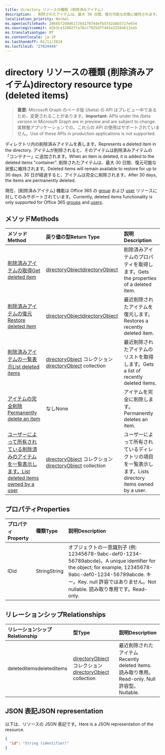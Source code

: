 ```yaml
---
title: directory リソースの種類 (削除済みアイテム)
description: . 削除されたアイテムは、最大 30 日間、復元可能な状態に維持されます。 30 日が経過すると、アイテムは完全に削除されます。
localization_priority: Normal
ms.openlocfilehash: 20685f2d9d61726d170744efb5fd2abb571fe934
ms.sourcegitcommit: d2b3ca32602ffa76cc7925d7f4d1e2258e611ea5
ms.translationtype: MT
ms.contentlocale: ja-JP
ms.lasthandoff: 01/11/2019
ms.locfileid: "27834448"
---
```

# <a name="directory-resource-type-deleted-items"></a><span data-ttu-id="6cc1e-105">directory リソースの種類 (削除済みアイテム)</span><span class="sxs-lookup"><span data-stu-id="6cc1e-105">directory resource type (deleted items)</span></span>

> <span data-ttu-id="6cc1e-106">**重要:** Microsoft Graph のベータ版 (/beta) の API はプレビュー中であるため、変更されることがあります。</span><span class="sxs-lookup"><span data-stu-id="6cc1e-106">**Important:** APIs under the /beta version in Microsoft Graph are in preview and are subject to change.</span></span> <span data-ttu-id="6cc1e-107">実稼働アプリケーションでの、これらの API の使用はサポートされていません。</span><span class="sxs-lookup"><span data-stu-id="6cc1e-107">Use of these APIs in production applications is not supported.</span></span>

<span data-ttu-id="6cc1e-108">ディレクトリ内の削除済みアイテムを表します。</span><span class="sxs-lookup"><span data-stu-id="6cc1e-108">Represents a deleted item in the directory.</span></span> <span data-ttu-id="6cc1e-109">アイテムが削除されると、そのアイテムは削除済みアイテムの「コンテナー」に追加されます。</span><span class="sxs-lookup"><span data-stu-id="6cc1e-109">When an item is deleted, it is added to the deleted items "container".</span></span> <span data-ttu-id="6cc1e-110">削除されたアイテムは、最大 30 日間、復元可能な状態に維持されます。</span><span class="sxs-lookup"><span data-stu-id="6cc1e-110">Deleted items will remain available to restore for up to 30 days.</span></span> <span data-ttu-id="6cc1e-111">30 日が経過すると、アイテムは完全に削除されます。</span><span class="sxs-lookup"><span data-stu-id="6cc1e-111">After 30 days, the items are permanently deleted.</span></span>

<span data-ttu-id="6cc1e-112">現在、[削除済みアイテム] 機能は Office 365 の [group](group.md) および [user](users.md) リソースに対してのみサポートされています。</span><span class="sxs-lookup"><span data-stu-id="6cc1e-112">Currently, deleted items functionality is only supported for Office 365 [groups](group.md) and [users](users.md).</span></span>

## <a name="methods"></a><span data-ttu-id="6cc1e-113">メソッド</span><span class="sxs-lookup"><span data-stu-id="6cc1e-113">Methods</span></span>

| <span data-ttu-id="6cc1e-114">メソッド</span><span class="sxs-lookup"><span data-stu-id="6cc1e-114">Method</span></span>         | <span data-ttu-id="6cc1e-115">戻り値の型</span><span class="sxs-lookup"><span data-stu-id="6cc1e-115">Return Type</span></span> | <span data-ttu-id="6cc1e-116">説明</span><span class="sxs-lookup"><span data-stu-id="6cc1e-116">Description</span></span> |
|:---------------|:------------|:------------|
|[<span data-ttu-id="6cc1e-117">削除済みアイテムの取得</span><span class="sxs-lookup"><span data-stu-id="6cc1e-117">Get deleted item</span></span>](../api/directory-deleteditems-get.md) | [<span data-ttu-id="6cc1e-118">directoryObject</span><span class="sxs-lookup"><span data-stu-id="6cc1e-118">directoryObject</span></span>](directoryobject.md) | <span data-ttu-id="6cc1e-119">削除済みアイテムのプロパティを取得します。</span><span class="sxs-lookup"><span data-stu-id="6cc1e-119">Gets the properties of a deleted item.</span></span> |
|[<span data-ttu-id="6cc1e-120">削除済みアイテムの復元</span><span class="sxs-lookup"><span data-stu-id="6cc1e-120">Restore deleted item</span></span>](../api/directory-deleteditems-restore.md) |[<span data-ttu-id="6cc1e-121">directoryObject</span><span class="sxs-lookup"><span data-stu-id="6cc1e-121">directoryObject</span></span>](directoryobject.md)| <span data-ttu-id="6cc1e-122">最近削除されたアイテムを復元します。</span><span class="sxs-lookup"><span data-stu-id="6cc1e-122">Restores a recently deleted item.</span></span> |
|[<span data-ttu-id="6cc1e-123">削除済みアイテムの一覧表示</span><span class="sxs-lookup"><span data-stu-id="6cc1e-123">List deleted items</span></span>](../api/directory-deleteditems-list.md) |<span data-ttu-id="6cc1e-124">[directoryObject](directoryobject.md) コレクション</span><span class="sxs-lookup"><span data-stu-id="6cc1e-124">[directoryObject](directoryobject.md) collection</span></span>| <span data-ttu-id="6cc1e-125">最近削除されたアイテムのリストを取得します。</span><span class="sxs-lookup"><span data-stu-id="6cc1e-125">Gets a list of recently deleted items.</span></span> |
|[<span data-ttu-id="6cc1e-126">アイテムの完全削除</span><span class="sxs-lookup"><span data-stu-id="6cc1e-126">Permanently delete an item</span></span>](../api/directory-deleteditems-delete.md) | <span data-ttu-id="6cc1e-127">なし</span><span class="sxs-lookup"><span data-stu-id="6cc1e-127">None</span></span> | <span data-ttu-id="6cc1e-128">アイテムを完全に削除します。</span><span class="sxs-lookup"><span data-stu-id="6cc1e-128">Permanently deletes an item.</span></span> |
|[<span data-ttu-id="6cc1e-129">ユーザーによって所有されている削除済みのアイテムを一覧表示します。</span><span class="sxs-lookup"><span data-stu-id="6cc1e-129">List deleted items owned by a user</span></span>](../api/directory-deleteditems-user-owned.md) | <span data-ttu-id="6cc1e-130">[directoryObject](directoryobject.md) コレクション</span><span class="sxs-lookup"><span data-stu-id="6cc1e-130">[directoryObject](directoryobject.md) collection</span></span> | <span data-ttu-id="6cc1e-131">ユーザーによって所有されているディレクトリの項目を一覧表示します。</span><span class="sxs-lookup"><span data-stu-id="6cc1e-131">Lists directory items owned by a user.</span></span> |

## <a name="properties"></a><span data-ttu-id="6cc1e-132">プロパティ</span><span class="sxs-lookup"><span data-stu-id="6cc1e-132">Properties</span></span>
| <span data-ttu-id="6cc1e-133">プロパティ</span><span class="sxs-lookup"><span data-stu-id="6cc1e-133">Property</span></span>   | <span data-ttu-id="6cc1e-134">種類</span><span class="sxs-lookup"><span data-stu-id="6cc1e-134">Type</span></span> |<span data-ttu-id="6cc1e-135">説明</span><span class="sxs-lookup"><span data-stu-id="6cc1e-135">Description</span></span>|
|:---------------|:--------|:----------|
|<span data-ttu-id="6cc1e-136">ID</span><span class="sxs-lookup"><span data-stu-id="6cc1e-136">id</span></span>|<span data-ttu-id="6cc1e-137">String</span><span class="sxs-lookup"><span data-stu-id="6cc1e-137">String</span></span>| <span data-ttu-id="6cc1e-138">オブジェクトの一意識別子 (例: 12345678-9abc-def0-1234-56789abcde)。</span><span class="sxs-lookup"><span data-stu-id="6cc1e-138">A unique identifier for the object; for example, 12345678-9abc-def0-1234-56789abcde.</span></span> <span data-ttu-id="6cc1e-139">キー。</span><span class="sxs-lookup"><span data-stu-id="6cc1e-139">Key.</span></span> <span data-ttu-id="6cc1e-140">null 許容ではありません。</span><span class="sxs-lookup"><span data-stu-id="6cc1e-140">Not nullable.</span></span> <span data-ttu-id="6cc1e-141">読み取り専用です。</span><span class="sxs-lookup"><span data-stu-id="6cc1e-141">Read-only.</span></span>|

## <a name="relationships"></a><span data-ttu-id="6cc1e-142">リレーションシップ</span><span class="sxs-lookup"><span data-stu-id="6cc1e-142">Relationships</span></span>
| <span data-ttu-id="6cc1e-143">リレーションシップ</span><span class="sxs-lookup"><span data-stu-id="6cc1e-143">Relationship</span></span> | <span data-ttu-id="6cc1e-144">型</span><span class="sxs-lookup"><span data-stu-id="6cc1e-144">Type</span></span>   |<span data-ttu-id="6cc1e-145">説明</span><span class="sxs-lookup"><span data-stu-id="6cc1e-145">Description</span></span>|
|:---------------|:--------|:----------|
|<span data-ttu-id="6cc1e-146">deleteditems</span><span class="sxs-lookup"><span data-stu-id="6cc1e-146">deleteditems</span></span>|<span data-ttu-id="6cc1e-147">[directoryObject](directoryobject.md) コレクション</span><span class="sxs-lookup"><span data-stu-id="6cc1e-147">[directoryObject](directoryobject.md) collection</span></span>| <span data-ttu-id="6cc1e-148">最近削除されたアイテム</span><span class="sxs-lookup"><span data-stu-id="6cc1e-148">Recently deleted items.</span></span> <span data-ttu-id="6cc1e-149">読み取り専用。</span><span class="sxs-lookup"><span data-stu-id="6cc1e-149">Read-only.</span></span> <span data-ttu-id="6cc1e-150">Null 許容型。</span><span class="sxs-lookup"><span data-stu-id="6cc1e-150">Nullable.</span></span>|

## <a name="json-representation"></a><span data-ttu-id="6cc1e-151">JSON 表記</span><span class="sxs-lookup"><span data-stu-id="6cc1e-151">JSON representation</span></span>
<span data-ttu-id="6cc1e-152">以下は、リソースの JSON 表記です。</span><span class="sxs-lookup"><span data-stu-id="6cc1e-152">Here is a JSON representation of the resource.</span></span>

<!-- {
  "blockType": "resource",
  "optionalProperties": [

  ],
  "@odata.type": "microsoft.graph.directory"
}-->

```json
{
  "id": "String (identifier)"
}
```

<!-- uuid: 8fcb5dbc-d5aa-4681-8e31-b001d5168d79
2015-10-25 14:57:30 UTC -->
<!-- {
  "type": "#page.annotation",
  "description": "directory resource",
  "keywords": "",
  "section": "documentation",
  "tocPath": ""
}-->

